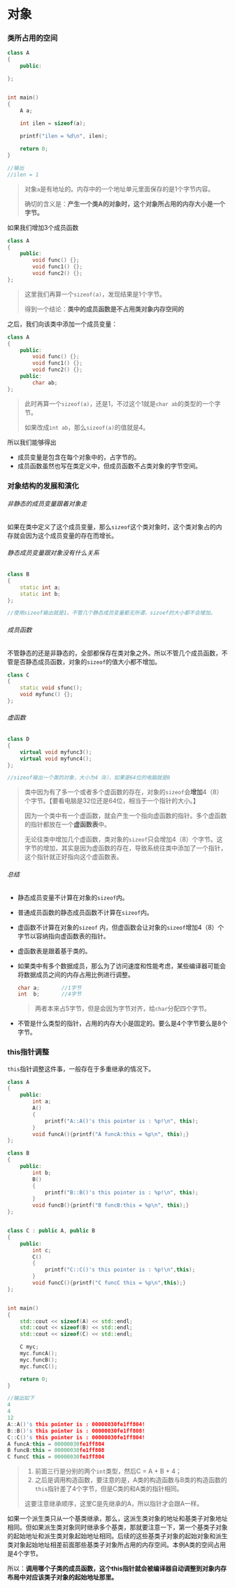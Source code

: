 # 对象

### 类所占用的空间

```c++
class A
{
    public:

};


int main()
{
    A a;

    int ilen = sizeof(a);
    
    printf("ilen = %d\n", ilen);

    return 0;
}

//输出
//ilen = 1
```

> 对象`a`是有地址的。内存中的一个地址单元里面保存的是1个字节内容。
>
> 确切的含义是：**产生一个类A的对象时，这个对象所占用的内存大小是一个字节。**



如果我们增加3个成员函数

```c++
class A
{
    public:
        void func() {};
        void func1() {};
        void func2() {};
};
```

> 这里我们再算一个`sizeof(a)`，发现结果是1个字节。
>
> 得到一个结论：**类中的成员函数是不占用类对象内存空间的**

之后，我们向该类中添加一个成员变量：

```c++
class A
{
    public:
        void func() {};
        void func1() {};
        void func2() {};
    public:
        char ab;
};

```

> 此时再算一个`sizeof(a)`，还是1，不过这个1就是`char ab`的类型的一个字节。
>
> 如果改成`int ab`，那么`sizeof(a)`的值就是4。

所以我们能够得出

- 成员变量是包含在每个对象中的，占字节的。
- 成员函数虽然也写在类定义中，但成员函数不占类对象的字节空间。

### 对象结构的发展和演化

###### 非静态的成员变量跟着对象走

如果在类中定义了这个成员变量，那么`sizeof`这个类对象时，这个类对象占的内存就会因为这个成员变量的存在而增长。

###### 静态成员变量跟对象没有什么关系

```c++
class B
{
    static int a;
    static int b;
};

//使用sizeof输出就是1。不管几个静态成员变量都无所谓，sizoef的大小都不会增加。
```

###### 成员函数

不管静态的还是非静态的，全部都保存在类对象之外。所以不管几个成员函数，不管是否静态成员函数，对象的`sizeof`的值大小都不增加。

```c++
class C
{
    static void sfunc();
    void myfunc() {};
};
```

###### 虚函数

```c++
class D
{
    virtual void myfunc3();
    virtual void myfunc4();
};

//sizeof输出一个类的对象，大小为4（8），如果是64位的电脑就是8
```

> 类中因为有了多一个或者多个虚函数的存在，对象的`sizeof`会**增加**4（8）个字节。【要看电脑是32位还是64位，相当于一个指针的大小。】
>
> 因为一个类中有一个虚函数，就会产生一个指向虚函数的指针。多个虚函数的指针都放在一个**虚函数表**中。
>
> 无论往类中增加几个虚函数，类对象的`sizeof`只会增加4（8）个字节。这字节的增加，其实是因为虚函数的存在，导致系统往类中添加了一个指针，这个指针就正好指向这个虚函数表。

###### 总结

- 静态成员变量不计算在对象的`sizeof`内。

- 普通成员函数的静态成员函数不计算在`sizeof`内。

- 虚函数不计算在对象的`sizeof` 内，但虚函数会让对象的`sizeof`增加4（8）个字节以容纳指向虚函数表的指针。

- 虚函数表是跟着基于类的。

- 如果类中有多个数据成员，那么为了访问速度和性能考虑，某些编译器可能会将数据成员之间的内存占用比例进行调整。

  ```c++
  char a;		//1字节
  int  b;		//4字节
  ```

  > 两者本来占5字节，但是会因为字节对齐，给`char`分配四个字节。

- 不管是什么类型的指针，占用的内存大小是固定的。要么是4个字节要么是8个字节。

### this指针调整

`this`指针调整这件事，一般存在于多重继承的情况下。

```c++
class A
{
    public:
        int a;
        A()
        {
            printf("A::A()'s this pointer is : %p!\n", this);
        }
        void funcA(){printf("A funcA:this = %p\n", this);}
};

class B
{
    public:
        int b;
        B()
        {
            printf("B::B()'s this pointer is : %p!\n", this);
        }
        void funcB(){printf("B funcB:this = %p\n", this);}
};


class C : public A, public B
{
    public:
        int c;
        C()
        {
            printf("C::C()'s this pointer is : %p!\n",this);
        }
        void funcC(){printf("C funcC this = %p\n",this);}
};


int main()
{
    std::cout << sizeof(A) << std::endl;
    std::cout << sizeof(B) << std::endl;
    std::cout << sizeof(C) << std::endl;

    C myc;
    myc.funcA();
    myc.funcB();
    myc.funcC();

    return 0;
}

//输出如下
4
4
12
A::A()'s this pointer is : 00000030fe1ff804!
B::B()'s this pointer is : 00000030fe1ff808!
C::C()'s this pointer is : 00000030fe1ff804!
A funcA:this = 00000030fe1ff804
B funcB:this = 00000030fe1ff808
C funcC this = 00000030fe1ff804
```

> 1. 前面三行是分别的两个`int`类型，然后C = A + B + 4；
> 2. 之后是调用构造函数，要注意的是，A类的构造函数与B类的构造函数的`this`指针差了4个字节，但是C类的和A类的指针相同。
>
> 这要注意继承顺序，这里C是先继承的A，所以指针才会跟A一样。

如果一个派生类只从一个基类继承，那么，这派生类对象的地址和基类子对象地址相同。但如果派生类对象同时继承多个基类，那就要注意一下，第一个基类子对象的起始地址和派生类对象起始地址相同。后续的这些基类子对象的起始对象和派生类对象起始地址相差前面那些基类子对象所占用的内存空间。本例A类的空间占用是4个字节。

所以：**调用哪个子类的成员函数，这个this指针就会被编译器自动调整到对象内存布局中对应该类子对象的起始地址那里。**




